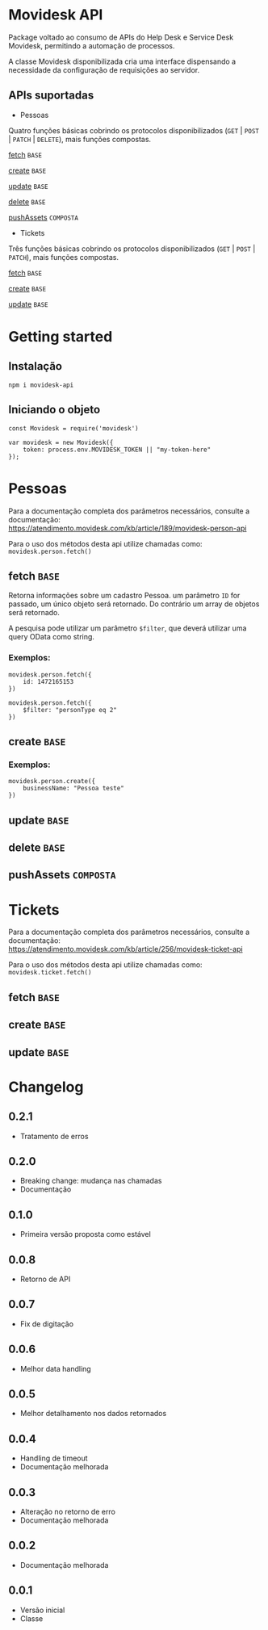 # Movidesk API

Package voltado ao consumo de APIs do Help Desk e Service Desk Movidesk, permitindo a automação de processos. 

A classe Movidesk disponibilizada cria uma interface dispensando a necessidade da configuração de requisições ao servidor.

## APIs suportadas

- Pessoas

Quatro funções básicas cobrindo os protocolos disponibilizados (`GET` | `POST` | `PATCH` | `DELETE`), mais funções compostas.

[fetch](#fetch) `BASE`

[create](#create) `BASE`

[update](#update) `BASE`

[delete](#delete) `BASE`

[pushAssets](#pushAssets) `COMPOSTA`

- Tickets

Três funções básicas cobrindo os protocolos disponibilizados (`GET` | `POST` | `PATCH`), mais funções compostas.

[fetch](#fetch) `BASE`

[create](#create) `BASE`

[update](#update) `BASE`

# Getting started

## Instalação

```
npm i movidesk-api
```

## Iniciando o objeto
```
const Movidesk = require('movidesk')

var movidesk = new Movidesk({
	token: process.env.MOVIDESK_TOKEN || "my-token-here"
});
```

# Pessoas

Para a documentação completa dos parâmetros necessários, consulte a documentação:
https://atendimento.movidesk.com/kb/article/189/movidesk-person-api

Para o uso dos métodos desta api utilize chamadas como:
`movidesk.person.fetch()`

## fetch `BASE`

Retorna informações sobre um cadastro Pessoa. um parâmetro `ID` for passado, um único objeto será retornado. Do contrário um array de objetos será retornado.

A pesquisa pode utilizar um parâmetro `$filter`, que deverá utilizar uma query OData como string. 

### Exemplos:
```
movidesk.person.fetch({
	id: 1472165153
})
```

```
movidesk.person.fetch({
	$filter: "personType eq 2"
})
```

## create `BASE`

### Exemplos:
```
movidesk.person.create({
	businessName: "Pessoa teste"
})
```

## update `BASE`

## delete `BASE`

## pushAssets `COMPOSTA`

# Tickets

Para a documentação completa dos parâmetros necessários, consulte a documentação:
https://atendimento.movidesk.com/kb/article/256/movidesk-ticket-api

Para o uso dos métodos desta api utilize chamadas como:
`movidesk.ticket.fetch()`

## fetch `BASE`

## create `BASE`

## update `BASE`

# Changelog

## 0.2.1

- Tratamento de erros

## 0.2.0

- Breaking change: mudança nas chamadas
- Documentação

## 0.1.0

- Primeira versão proposta como estável

## 0.0.8

- Retorno de API

## 0.0.7

- Fix de digitação

## 0.0.6

- Melhor data handling

## 0.0.5

- Melhor detalhamento nos dados retornados

## 0.0.4

- Handling de timeout
- Documentação melhorada

## 0.0.3

- Alteração no retorno de erro
- Documentação melhorada

## 0.0.2

- Documentação melhorada

## 0.0.1

- Versão inicial
- Classe 